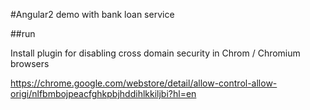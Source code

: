 #Angular2 demo with bank loan service

##run

Install plugin for disabling cross domain security in Chrom / Chromium browsers

https://chrome.google.com/webstore/detail/allow-control-allow-origi/nlfbmbojpeacfghkpbjhddihlkkiljbi?hl=en
